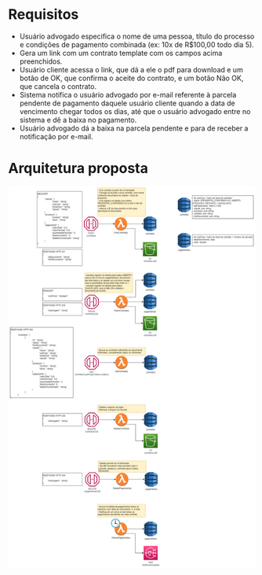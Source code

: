 # Requisitos

- Usuário advogado especifica o nome de uma pessoa, título do processo e condições de pagamento combinada (ex: 10x de R$100,00 todo dia 5).
- Gera um link com um contrato template com os campos acima preenchidos.
- Usuário cliente acessa o link, que dá a ele o pdf para download e um botão de OK, que confirma o aceite do contrato, e um botão Não OK, que cancela o contrato.
- Sistema notifica o usuário advogado por e-mail referente à parcela pendente de pagamento daquele usuário cliente quando a data de vencimento chegar todos os dias, até que o usuário advogado entre no sistema e dê a baixa no pagamento.
- Usuário advogado dá a baixa na parcela pendente e para de receber a notificação por e-mail.

# Arquitetura proposta
![adv-beholder](docs/adv-beholder.drawio.png)